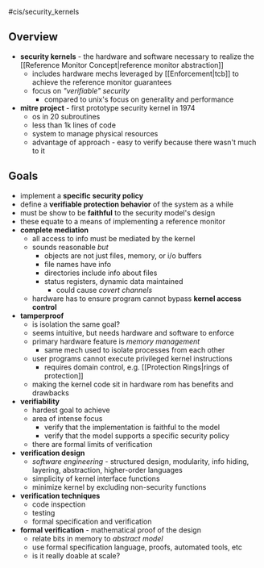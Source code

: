 #cis/security_kernels 
## Overview
- **security kernels** - the hardware and software necessary to realize the [[Reference Monitor Concept|reference monitor abstraction]]
	- includes hardware mechs leveraged by [[Enforcement|tcb]] to achieve the reference monitor guarantees
	- focus on *"verifiable" security*
		- compared to unix's focus on generality and performance
- **mitre project** - first prototype security kernel in 1974
	- os in 20 subroutines
	- less than 1k lines of code
	- system to manage physical resources
	- advantage of approach - easy to verify because there wasn't much to it
## Goals
- implement a **specific security policy**
- define a **verifiable protection behavior** of the system as a while
- must be show to be **faithful** to the security model's design
- these equate to a means of implementing a reference monitor
- **complete mediation**
	- all access to info must be mediated by the kernel
	- sounds reasonable *but*
		- objects are not just files, memory, or i/o buffers
		- file names have info
		- directories include info about files
		- status registers, dynamic data maintained
			- could cause *covert channels*
	- hardware has to ensure program cannot bypass **kernel access control**
- **tamperproof**
	- is isolation the same goal?
	- seems intuitive, but needs hardware and software to enforce
	- primary hardware feature is *memory management*
		- same mech used to isolate processes from each other
	- user programs cannot execute privileged kernel instructions
		- requires domain control, e.g. [[Protection Rings|rings of protection]]
	- making the kernel code sit in hardware rom has benefits and drawbacks
- **verifiability**
	- hardest goal to achieve
	- area of intense focus
		- verify that the implementation is faithful to the model
		- verify that the model supports a specific security policy
	- there are formal limits of verification
- **verification design**
	- *software engineering* - structured design, modularity, info hiding, layering, abstraction, higher-order languages
	- simplicity of kernel interface functions
	- minimize kernel by excluding non-security functions
- **verification techniques**
	- code inspection
	- testing
	- formal specification and verification
- **formal verification** - mathematical proof of the design
	- relate bits in memory to *abstract model*
	- use formal specification language, proofs, automated tools, etc
	- is it really doable at scale?
